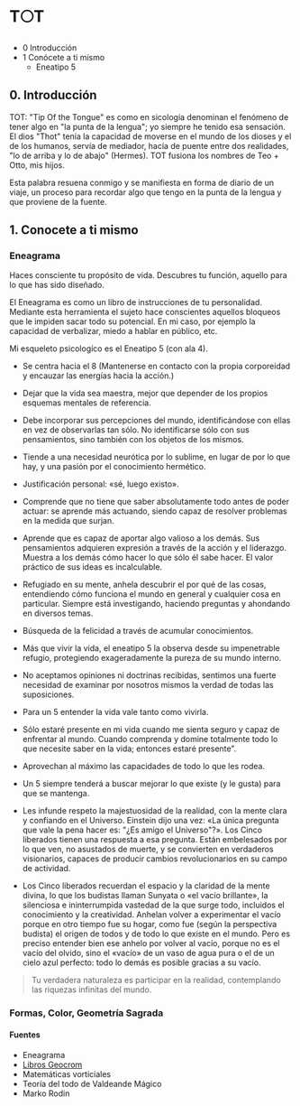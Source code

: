 # T:full_moon:T

- 0 Introducción
- 1 Conócete a ti mísmo
  - Eneatipo 5

## 0. Introducción
TOT: "Tip Of the Tongue" es como en sicología denominan el fenómeno de tener algo en "la punta de la lengua"; yo siempre he tenido esa sensación.
El dios "Thot" tenía la capacidad de moverse en el mundo de los dioses y el de los humanos, servía de mediador, hacía de puente entre dos realidades, "lo de arriba y lo de abajo" (Hermes).
TOT fusiona los nombres de Teo + Otto, mis hijos.

Esta palabra resuena conmigo y se manifiesta en forma de diario de un viaje, un proceso para recordar algo que tengo en la punta de la lengua y que proviene de la fuente.

## 1. Conocete a ti mismo

### Eneagrama
Haces consciente tu propósito de vida. Descubres tu función, aquello para lo que has sido diseñado.

El Eneagrama es como un libro de instrucciones de tu personalidad. Mediante esta herramienta el sujeto hace conscientes aquellos bloqueos que le impiden sacar todo su potencial. En mi caso, por ejemplo la capacidad de verbalizar, miedo a hablar en público, etc.

Mi esqueleto psicologíco es el Eneatipo 5 (con ala 4).

- Se centra hacia el 8 (Mantenerse en contacto con la propia corporeidad y encauzar las energías hacia la acción.)

- Dejar que la vida sea maestra, mejor que depender de los propios esquemas mentales de referencia.

- Debe incorporar sus percepciones del mundo, identificándose con ellas en vez de observarlas tan sólo. No identificarse sólo con sus pensamientos, sino también con los objetos de los mismos.

- Tiende a una necesidad neurótica por lo sublime, en lugar de por lo que hay, y una pasión por el conocimiento hermético.

- Justificación personal: «sé, luego existo».

- Comprende que no tiene que saber absolutamente todo antes de poder actuar: se aprende más actuando, siendo capaz de resolver problemas en la medida que surjan.

- Aprende que es capaz de aportar algo valioso a los demás. Sus pensamientos adquieren expresión a través de la acción y el liderazgo. Muestra a los demás cómo hacer lo que sólo él sabe hacer. El valor práctico de sus ideas es incalculable.

- Refugiado en su mente, anhela descubrir el por qué de las cosas, entendiendo cómo funciona el mundo en general y cualquier cosa en particular. Siempre está investigando, haciendo preguntas y ahondando en diversos temas.

- Búsqueda de la felicidad a través de acumular conocimientos.

- Más que vivir la vida, el eneatipo 5 la observa desde su impenetrable refugio, protegiendo exageradamente la pureza de su mundo interno.

- No aceptamos opiniones  ni  doctrinas  recibidas, sentimos una fuerte necesidad de examinar por nosotros mismos la verdad de todas las suposiciones.

- Para un 5 entender la vida vale tanto como vivirla.

- Sólo estaré  presente  en  mi  vida  cuando  me  sienta  seguro  y  capaz  de enfrentar  al  mundo. Cuando  comprenda  y  domine  totalmente  todo  lo  que  necesite  saber  en  la  vida;  entonces estaré presente”.

- Aprovechan al máximo las capacidades de todo lo que les rodea.

- Un 5 siempre  tenderá  a  buscar  mejorar  lo  que existe (y le  gusta) para que se mantenga.

- Les infunde respeto la majestuosidad de la realidad, con la mente clara y confiando en el Universo. Einstein dijo una vez: «La única pregunta que vale la pena hacer es: "¿Es amigo el Universo"?». Los Cinco liberados tienen una respuesta a esa pregunta. Están embelesados por lo que ven, no asustados de muerte, y se convierten en verdaderos visionarios, capaces de producir cambios revolucionarios en su campo de actividad.

- Los Cinco liberados recuerdan el espacio y la  claridad de la mente divina, lo que los budistas llaman Sunyata o «el vacío brillante», la silenciosa e ininterrumpida vastedad de la que surge todo, incluidos el conocimiento y la creatividad. Anhelan volver a experimentar el vacío porque en otro tiempo fue su hogar, como fue (según la perspectiva budista) el origen de todos y de todo lo que existe en el mundo. Pero es preciso entender bien ese anhelo por volver al vacío, porque no es el vacío del olvido, sino el «vacío» de un vaso de agua pura o el de un cielo azul perfecto: todo lo demás es posible gracias a su vacío.

> Tu verdadera  naturaleza es participar en la  realidad, contemplando las riquezas  infinitas del mundo.

### Formas, Color, Geometría Sagrada

#### Fuentes
- Eneagrama
- [Libros Geocrom](http://martapovo.es/sus-libros/)
- Matemáticas vorticiales
- Teoría del todo de Valdeande Mágico
- Marko Rodin

